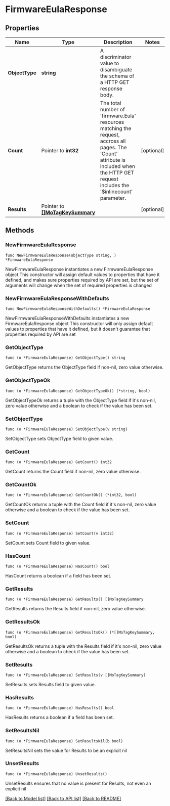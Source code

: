 # FirmwareEulaResponse

## Properties

Name | Type | Description | Notes
------------ | ------------- | ------------- | -------------
**ObjectType** | **string** | A discriminator value to disambiguate the schema of a HTTP GET response body. | 
**Count** | Pointer to **int32** | The total number of &#39;firmware.Eula&#39; resources matching the request, accross all pages. The &#39;Count&#39; attribute is included when the HTTP GET request includes the &#39;$inlinecount&#39; parameter. | [optional] 
**Results** | Pointer to [**[]MoTagKeySummary**](MoTagKeySummary.md) |  | [optional] 

## Methods

### NewFirmwareEulaResponse

`func NewFirmwareEulaResponse(objectType string, ) *FirmwareEulaResponse`

NewFirmwareEulaResponse instantiates a new FirmwareEulaResponse object
This constructor will assign default values to properties that have it defined,
and makes sure properties required by API are set, but the set of arguments
will change when the set of required properties is changed

### NewFirmwareEulaResponseWithDefaults

`func NewFirmwareEulaResponseWithDefaults() *FirmwareEulaResponse`

NewFirmwareEulaResponseWithDefaults instantiates a new FirmwareEulaResponse object
This constructor will only assign default values to properties that have it defined,
but it doesn't guarantee that properties required by API are set

### GetObjectType

`func (o *FirmwareEulaResponse) GetObjectType() string`

GetObjectType returns the ObjectType field if non-nil, zero value otherwise.

### GetObjectTypeOk

`func (o *FirmwareEulaResponse) GetObjectTypeOk() (*string, bool)`

GetObjectTypeOk returns a tuple with the ObjectType field if it's non-nil, zero value otherwise
and a boolean to check if the value has been set.

### SetObjectType

`func (o *FirmwareEulaResponse) SetObjectType(v string)`

SetObjectType sets ObjectType field to given value.


### GetCount

`func (o *FirmwareEulaResponse) GetCount() int32`

GetCount returns the Count field if non-nil, zero value otherwise.

### GetCountOk

`func (o *FirmwareEulaResponse) GetCountOk() (*int32, bool)`

GetCountOk returns a tuple with the Count field if it's non-nil, zero value otherwise
and a boolean to check if the value has been set.

### SetCount

`func (o *FirmwareEulaResponse) SetCount(v int32)`

SetCount sets Count field to given value.

### HasCount

`func (o *FirmwareEulaResponse) HasCount() bool`

HasCount returns a boolean if a field has been set.

### GetResults

`func (o *FirmwareEulaResponse) GetResults() []MoTagKeySummary`

GetResults returns the Results field if non-nil, zero value otherwise.

### GetResultsOk

`func (o *FirmwareEulaResponse) GetResultsOk() (*[]MoTagKeySummary, bool)`

GetResultsOk returns a tuple with the Results field if it's non-nil, zero value otherwise
and a boolean to check if the value has been set.

### SetResults

`func (o *FirmwareEulaResponse) SetResults(v []MoTagKeySummary)`

SetResults sets Results field to given value.

### HasResults

`func (o *FirmwareEulaResponse) HasResults() bool`

HasResults returns a boolean if a field has been set.

### SetResultsNil

`func (o *FirmwareEulaResponse) SetResultsNil(b bool)`

 SetResultsNil sets the value for Results to be an explicit nil

### UnsetResults
`func (o *FirmwareEulaResponse) UnsetResults()`

UnsetResults ensures that no value is present for Results, not even an explicit nil

[[Back to Model list]](../README.md#documentation-for-models) [[Back to API list]](../README.md#documentation-for-api-endpoints) [[Back to README]](../README.md)


